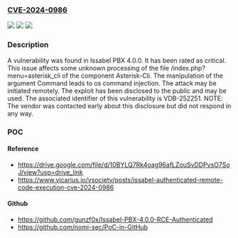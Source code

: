 ### [CVE-2024-0986](https://cve.mitre.org/cgi-bin/cvename.cgi?name=CVE-2024-0986)
![](https://img.shields.io/static/v1?label=Product&message=PBX&color=blue)
![](https://img.shields.io/static/v1?label=Version&message=%3D%204.0.0%20&color=brighgreen)
![](https://img.shields.io/static/v1?label=Vulnerability&message=CWE-78%20OS%20Command%20Injection&color=brighgreen)

### Description

A vulnerability was found in Issabel PBX 4.0.0. It has been rated as critical. This issue affects some unknown processing of the file /index.php?menu=asterisk_cli of the component Asterisk-Cli. The manipulation of the argument Command leads to os command injection. The attack may be initiated remotely. The exploit has been disclosed to the public and may be used. The associated identifier of this vulnerability is VDB-252251. NOTE: The vendor was contacted early about this disclosure but did not respond in any way.

### POC

#### Reference
- https://drive.google.com/file/d/10BYLQ7Rk4oag96afLZouSvDDPvsO7SoJ/view?usp=drive_link
- https://www.vicarius.io/vsociety/posts/issabel-authenticated-remote-code-execution-cve-2024-0986

#### Github
- https://github.com/gunzf0x/Issabel-PBX-4.0.0-RCE-Authenticated
- https://github.com/nomi-sec/PoC-in-GitHub

